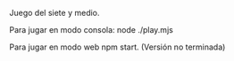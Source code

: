 Juego del siete y medio.

Para jugar en modo consola:
    node ./play.mjs

Para jugar en modo web npm start. (Versión no terminada)